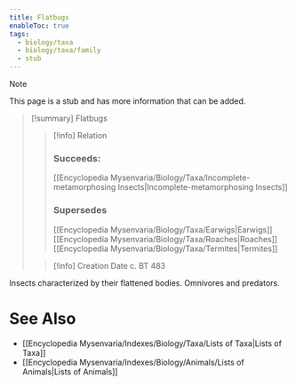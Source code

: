```yaml
---
title: Flatbugs
enableToc: true
tags:
  - biology/taxa
  - biology/taxa/family
  - stub
---
```


> [!note]
> This page is a stub and has more information that can be added.

> [!summary] Flatbugs
> > [!info] Relation
> > ### Succeeds:
> > [[Encyclopedia Mysenvaria/Biology/Taxa/Incomplete-metamorphosing Insects|Incomplete-metamorphosing Insects]]
> > ### Supersedes 
> > [[Encyclopedia Mysenvaria/Biology/Taxa/Earwigs|Earwigs]]
> > [[Encyclopedia Mysenvaria/Biology/Taxa/Roaches|Roaches]]
> > [[Encyclopedia Mysenvaria/Biology/Taxa/Termites|Termites]]
>
> > [!info] Creation Date
> > c. BT 483

Insects characterized by their flattened bodies. Omnivores and predators.

# See Also
- [[Encyclopedia Mysenvaria/Indexes/Biology/Taxa/Lists of Taxa|Lists of Taxa]]
- [[Encyclopedia Mysenvaria/Indexes/Biology/Animals/Lists of Animals|Lists of Animals]]
